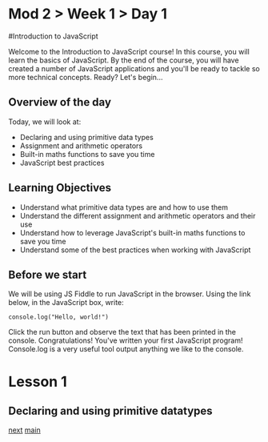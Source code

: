 # Mod 2 > Week 1 > Day 1

#Introduction to JavaScript

Welcome to the Introduction to JavaScript course! In this course, you will learn the basics of JavaScript. By the end of the course, you will have created a number of JavaScript applications and you'll be ready to tackle so more technical concepts. Ready? Let's begin...

## Overview of the day

Today, we will look at:

* Declaring and using primitive data types
* Assignment and arithmetic operators
* Built-in maths functions to save you time
* JavaScript best practices

## Learning Objectives

* Understand what primitive data types are and how to use them
* Understand the different assignment and arithmetic operators and their use
* Understand how to leverage JavaScript's built-in maths functions to save you time
* Understand some of the best practices when working with JavaScript

## Before we start

We will be using JS Fiddle to run JavaScript in the browser. Using the link below, in the JavaScript box, write:

``console.log("Hello, world!")``

Click the run button and observe the text that has been printed in the console. Congratulations! You've written your first JavaScript program! Console.log is a very useful tool output anything we like to the console.

# Lesson 1

## Declaring and using primitive datatypes



[next](/swe/mod2/wk1/day2.html)
[main](/swe)